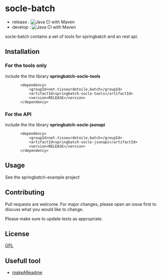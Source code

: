 # socle-batch

- release : ![Java CI with Maven](https://github.com/tisseurdetoile/socle-batch/workflows/Java%20CI%20with%20Maven/badge.svg?branch=release)
- develop : ![Java CI with Maven](https://github.com/tisseurdetoile/socle-batch/workflows/Java%20CI%20with%20Maven/badge.svg?branch=develop)

socle-batch contains a set of tools for springbatch and an rest api.

## Installation

### For the tools only

include the the library **springbatch-socle-tools**

```maven
       <dependency>
           <groupId>net.tisseurdetoile.batch</groupId>
           <artifactId>springbatch-socle-tools</artifactId>
           <version>RELEASE</version>
       </dependency>
```

### For the API

include the the library **springbatch-socle-jsonapi**

```maven
       <dependency>
           <groupId>net.tisseurdetoile.batch</groupId>
           <artifactId>springbatch-socle-jsonapi</artifactId>
           <version>RELEASE</version>
       </dependency>
```

## Usage

See the springbatch-example project

## Contributing

Pull requests are welcome. For major changes, please open an issue first to discuss what you would like to change.

Please make sure to update tests as appropriate.

## License

[GPL](https://choosealicense.com/licenses/gpl-3.0/)

## Usefull tool

- [makeAReadme](https://www.makeareadme.com/)
